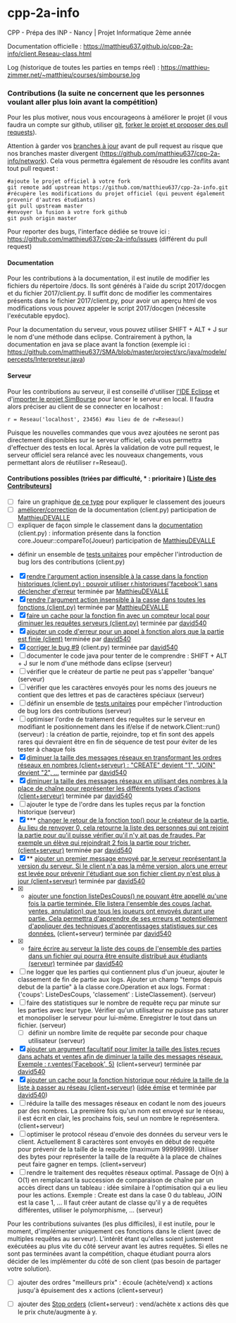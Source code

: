 # cpp-2a-info
CPP - Prépa des INP - Nancy | Projet Informatique 2ème année

Documentation officielle : https://matthieu637.github.io/cpp-2a-info/client.Reseau-class.html

Log (historique de toutes les parties en temps réel) : https://matthieu-zimmer.net/~matthieu/courses/simbourse.log

### Contributions (la suite ne concernent que les personnes voulant aller plus loin avant la compétition)
Pour les plus motiver, nous vous encourageons à améliorer le projet (il vous faudra un compte sur github, utiliser [git](https://openclassrooms.com/courses/gerer-son-code-avec-git-et-github), [forker le projet et proposer des pull requests](https://help.github.com/articles/creating-a-pull-request-from-a-fork/)).

Attention à garder vos [branches à jour](https://help.github.com/articles/syncing-a-fork/#platform-linux)
avant de pull request au risque que nos branches master divergent (https://github.com/matthieu637/cpp-2a-info/network). Cela vous permettra également de résoudre les conflits avant tout pull request :
```
#ajoute le projet officiel à votre fork
git remote add upstream https://github.com/matthieu637/cpp-2a-info.git
#récupère les modifications du projet officiel (qui peuvent également provenir d'autres étudiants)
git pull upstream master
#envoyer la fusion à votre fork github
git push origin master
```

Pour reporter des bugs, l'interface dédiée se trouve ici : https://github.com/matthieu637/cpp-2a-info/issues (différent du pull request)

#### Documentation
Pour les contributions à la documentation, il est inutile de modifier les fichiers du répertoire /docs.
Ils sont générés à l'aide du script 2017/docgen et du fichier 2017/client.py.
Il suffit donc de modifier les commentaires présents dans le fichier 2017/client.py, pour avoir un aperçu html de vos modifications vous pouvez appeler le script 2017/docgen (nécessite l'exécutable epydoc).

Pour la documentation du serveur, vous pouvez utiliser SHIFT + ALT + J sur le nom d'une méthode dans eclipse.
Contrairement à python, la documentation en java se place avant la fonction (exemple ici : https://github.com/matthieu637/SMA/blob/master/project/src/java/modele/percepts/Interpreteur.java)

#### Serveur
Pour les contributions au serveur, il est conseillé d'utiliser [l'IDE Eclipse](https://eclipse.org/downloads/) et d'[importer le projet SimBourse](http://stackoverflow.com/questions/6760115/importing-a-github-project-into-eclipse) pour lancer le serveur en local. Il faudra alors préciser au client de se connecter en localhost :
```
r = Reseau('localhost', 23456) #au lieu de de r=Reseau()
```
Puisque les nouvelles commandes que vous avez ajoutées ne seront pas directement disponibles sur le serveur officiel, cela vous permettra d'effectuer des tests en local. Après la validation de votre pull request, le serveur officiel sera relancé avec les nouveaux changements, vous permettant alors de réutiliser r=Reseau().

#### Contributions possibles (triées par difficulté, * : prioritaire ) [[Liste des Contributeurs](https://github.com/matthieu637/cpp-2a-info/graphs/contributors)]
- [ ] faire un graphique [de ce type](http://bigbrowser.blog.lemonde.fr/files/2014/07/TuOuVous-530x405.jpg) pour expliquer le classement des joueurs
- [ ] [améliorer/correction](http://epydoc.sourceforge.net/manual-epytext.html) de la documentation (client.py) participation de [MatthieuDEVALLE](https://github.com/matthieuDEVALLE)
- [ ] expliquer de façon simple le classement dans la [documentation](http://epydoc.sourceforge.net/manual-epytext.html) (client.py) : information présente dans la fonction core.Joueur::compareTo(Joueur) participation de [MatthieuDEVALLE](https://github.com/matthieuDEVALLE)
- définir un ensemble de [tests unitaires](https://openclassrooms.com/courses/apprenez-a-programmer-en-python/les-tests-unitaires-avec-unittest) pour empêcher l'introduction de bug lors des contributions (client.py)
- [x] [rendre l'argument action insensible à la casse dans la fonction historiques (client.py) : pouvoir utiliser r.historiques('facebook') sans déclencher d'erreur](https://github.com/matthieu637/cpp-2a-info/pull/4) terminée par [MatthieuDEVALLE](https://github.com/matthieuDEVALLE)
- [x] [rendre l'argument action insensible à la casse dans toutes les fonctions (client.py)](https://github.com/matthieu637/cpp-2a-info/pull/8) terminée par [MatthieuDEVALLE](https://github.com/matthieuDEVALLE)
- [x] [faire un cache pour la fonction fin avec un compteur local pour diminuer les requêtes serveurs (client.py)](https://github.com/matthieu637/cpp-2a-info/pull/1) terminée par [david540](https://github.com/david540)
- [x] [ajouter un code d'erreur pour un appel à fonction alors que la partie est finie (client)](https://github.com/matthieu637/cpp-2a-info/pull/5) terminée par [david540](https://github.com/david540)
- [x] [corriger le bug #9](https://github.com/matthieu637/cpp-2a-info/issues/9) (client.py) terminée par [david540](https://github.com/david540)
- [ ] documenter le code java pour tenter de le comprendre : SHIFT + ALT + J sur le nom d'une méthode dans eclipse (serveur)
- [ ] vérifier que le créateur de partie ne peut pas s'appeller 'banque' (serveur)
- [ ] vérifier que les caractères envoyés pour les noms des joueurs ne contient que des lettres et pas de caractères spéciaux (serveur)
- [ ] définir un ensemble de [tests unitaires](https://openclassrooms.com/courses/les-tests-unitaires-en-java) pour empêcher l'introduction de bug lors des contributions (serveur)
- [ ] optimiser l'ordre de traitement des requêtes sur le serveur en modifiant le positionnement dans les if/else if de network.Client::run() (serveur) : la création de partie, rejoindre, top et fin sont des appels rares qui devraient être en fin de séquence de test pour éviter de les tester à chaque fois
- [x] [diminuer la taille des messages réseaux en transformant les ordres réseaux en nombres (client+serveur) : "CREATE" devient "1", "JOIN" devient "2", ...](https://github.com/matthieu637/cpp-2a-info/pull/6) terminée par [david540](https://github.com/david540)
- [x] [diminuer la taille des messages réseaux en utilisant des nombres à la place de chaîne pour représenter les différents types d'actions (client+serveur)](https://github.com/matthieu637/cpp-2a-info/pull/6) terminée par [david540](https://github.com/david540)
- [ ] ajouter le type de l'ordre dans les tuples reçus par la fonction historique (serveur)
- [x] *** [changer le retour de la fonction top() pour le créateur de la partie. Au lieu de renvoyer 0, cela retourne la liste des personnes qui ont rejoint la partie pour qu'il puisse vérifier qu'il n'y ait pas de fraudes. Par exemple un élève qui rejoindrait 2 fois la partie pour tricher. (client+serveur)](https://github.com/matthieu637/cpp-2a-info/pull/6) terminée par [david540](https://github.com/david540)
- [x] ** [ajouter un premier message envoyé par le serveur représentant la version du serveur. Si le client n'a pas la même version, alors une erreur est levée pour prévenir l'étudiant que son fichier client.py n'est plus à jour (client+serveur)](https://github.com/matthieu637/cpp-2a-info/pull/10) terminée par [david540](https://github.com/david540)
- [x] * [ajouter une fonction listeDesCoups() ne pouvant être appellé qu'une fois la partie terminée. Elle listera l'ensemble des coups (achat, ventes, annulation) que tous les joueurs ont envoyés durant une partie. Cela permettra d'apprendre de ses erreurs et potentiellement d'appliquer des techniques d'apprentissages statistiques sur ces données.](https://github.com/matthieu637/cpp-2a-info/pull/7) (client+serveur) terminée par [david540](https://github.com/david540)
- [x] * [faire écrire au serveur la liste des coups de l'ensemble des parties dans un fichier qui pourra être ensuite distribué aux étudiants (serveur)](https://github.com/matthieu637/cpp-2a-info/pull/12) terminée par [david540](https://github.com/david540)
- [ ] ne logger que les parties qui contiennent plus d'un joueur, ajouter le classement de fin de partie aux logs. Ajouter un champ "temps depuis debut de la partie" à la classe core.Operation et aux logs. Format : {'coups': ListeDesCoups, 'classement' : ListeClassement}. (serveur)
- [ ] faire des statistiques sur le nombre de requête reçu par minute sur les parties avec leur type. Vérifier qu'un utilisateur ne puisse pas saturer et monopoliser le serveur pour lui-même. Enregistrer le tout dans un fichier. (serveur)
  - [ ] définir un nombre limite de requête par seconde pour chaque utilisateur (serveur)
- [x] [ajouter un argument facultatif pour limiter la taille des listes reçues dans achats et ventes afin de diminuer la taille des messages réseaux. Exemple : r.ventes('Facebook', 5)](https://github.com/matthieu637/cpp-2a-info/pull/14) (client+serveur) terminée par [david540](https://github.com/david540)
- [x] [ajouter un cache pour la fonction historique pour réduire la taille de la liste à passer au réseau (client+serveur)](https://github.com/matthieu637/cpp-2a-info/pull/2) ([idée émise](https://github.com/matthieu637/cpp-2a-info/pull/1) et terminée par [david540](https://github.com/david540))
- [ ] réduire la taille des messages réseaux en codant le nom des joueurs par des nombres. La première fois qu'un nom est envoyé sur le réseau, il est écrit en clair, les prochains fois, seul un nombre le représentera. (client+serveur)
- [ ] optimiser le protocol réseau d'envoie des données du serveur vers le client. Actuellement 8 caractères sont envoyés en début de requête pour prévenir de la taille de la requête (maximum 99999999). Utiliser des bytes pour représenter la taille de la requête à la place de chaînes peut faire gagner en temps. (client+serveur)
- [ ] rendre le traitement des requêtes réseaux optimal. Passage de O(n) à O(1) en remplacant la succession de comparaison de chaîne par un accès direct dans un tableau : idée similaire à l'optimisation qui a eu lieu pour les actions. Exemple : Create est dans la case 0 du tableau, JOIN est la case 1, ... Il faut créer autant de classe qu'il y a de requêtes différentes, utiliser le polymorphisme, ... (serveur)

Pour les contributions suivantes (les plus difficiles), il est inutile, pour le moment, d'implémenter uniquement ces fonctions dans le client (avec de multiples requêtes au serveur). L'intérêt étant qu'elles soient justement exécutées au plus vite du côté serveur avant les autres requêtes. Si elles ne sont pas terminées avant la compétition, chaque étudiant pourra alors décider de les implémenter du côté de son client (pas besoin de partager votre solution).
- [ ] ajouter des ordres "meilleurs prix" : écoule (achète/vend) x actions jusqu'à épuisement des x actions (client+serveur)
- [ ] ajouter des [Stop orders](https://en.wikipedia.org/wiki/Order_(exchange)#Stop_orders) (client+serveur) : vend/achète x actions dès que le prix chute/augmente à y.

